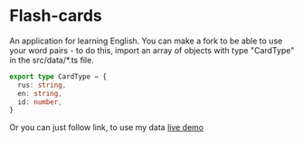 # Flash-cards
An application for learning English. You can make a fork to be able to use your word pairs - to do this, import an array of objects with type "CardType" in the src/data/*.ts file. 
```typescript
export type CardType = {
  rus: string,
  en: string,
  id: number,
}
```
Or you can just follow link, to use my data [live demo](https://flash-cards.pages.dev/)

